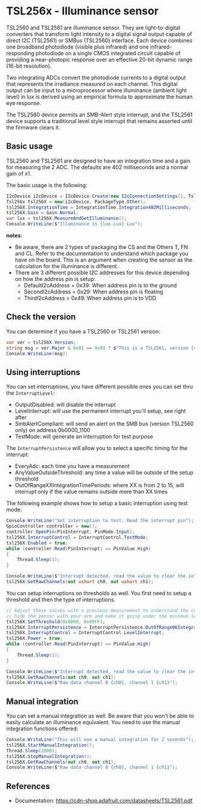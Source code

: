 # TSL256x - Illuminance sensor

TSL2560 and TSL2561 are illuminance sensor. They are light-to-digital converters that transform light intensity to a digital signal output capable of direct I2C (TSL2561) or
SMBus (TSL2560) interface. Each device combines one broadband photodiode (visible plus infrared) and one infrared-responding photodiode on a single CMOS integrated circuit capable of providing a near-photopic response over an effective 20-bit dynamic range (16-bit resolution).

Two integrating ADCs convert the photodiode currents to a digital output that represents the irradiance measured on each channel. This digital output can be input to a microprocessor where illuminance (ambient light level) in lux is derived using an empirical formula to approximate the human eye response.

The TSL2560 device permits an SMB-Alert style interrupt, and the TSL2561 device supports a traditional level style interrupt that remains asserted until the firmware
clears it.

## Basic usage

TSL2560 and TSL2561 are designed to have an integration time and a gain for measuring the 2 ADC. The defaults are 402 milliseconds and a normal gain of x1.

The basic usage is the following:

```csharp
I2cDevice i2cDevice = I2cDevice.Create(new I2cConnectionSettings(1, Tsl256x.DefaultI2cAddress));
Tsl256x tsl256X = new(i2cDevice, PackageType.Other);
tsl256X.IntegrationTime = IntegrationTime.Integration402Milliseconds;
tsl256X.Gain = Gain.Normal;
var lux = tsl256X.MeasureAndGetIlluminance();
Console.WriteLine($"Illuminance is {lux.Lux} Lux");
```

**notes**:

- Be aware, there are 2 types of packaging the CS and the Others T, FN and CL. Refer to the documentation to understand which package you have on the board. This is an argument when creating the sensor as the calculation for the illuminance is different.
- There are 3 different possible I2C addresses for this device depending on how the address pin is setup:
  - DefaultI2cAddress = 0x39: When address pin is to the ground
  - SecondI2cAddress = 0x29: When address pin is floating
  - ThirdI2cAddress = 0x49: When address pin is to VDD

## Check the version

You can determine if you have a TSL2560 or TSL2561 version:

```csharp
var ver = tsl256X.Version;
string msg = ver.Major & 0x01 == 0x01 ? $"This is a TSL2561, version {ver}" : $"This is a TSL2560, version {ver}";
Console.WriteLine(msg);
```

## Using interruptions

You can set interruptions, you have different possible ones you can set thru the `InterruptLevel`:

- OutputDisabled: will disable the interrupt
- LevelInterrupt: will use the permanent interrupt you'll setup, see right after
- SmbAlertCompliant: will send an alert on the SMB bus (version TSL2560 only) on address 0b0000_1100
- TestMode: will generate an interruption for test purpose

The `InterruptPersistence` will allow you to select a specific timing for the interrupt:

- EveryAdc: each time you have a measurement
- AnyValueOutsideThreshold: any time a value will be outside of the setup threshold
- OutOfRangeXXIntegrationTimePeriods: where XX is from 2 to 15, will interrupt only if the value remains outside more than XX times

The following example shows how to setup a basic interruption using test mode:

```csharp
Console.WriteLine("Set interruption to test. Read the interrupt pin");
GpioController controller = new();
controller.OpenPin(PinInterrupt, PinMode.Input);
tsl256X.InterruptControl = InterruptControl.TestMode;
tsl256X.Enabled = true;
while (controller.Read(PinInterrupt) == PinValue.High)
{
    Thread.Sleep(1);
}

Console.WriteLine($"Interrupt detected, read the value to clear the interrupt");
tsl256X.GetRawChannels(out ushort ch0, out ushort ch1);
```

You can setup interruptions on thresholds as well. You first need to setup a threshold and then the type of interruptions.

```csharp
// Adjust those values with a previous measurement to understand the conditions, find a level where then you can
// hide the sensor with your arm and make it going under the minimum level or vice versa with a lamp
tsl256X.SetThreshold(0x0000, 0x00FF);
tsl256X.InterruptPersistence = InterruptPersistence.OutOfRange06IntegrationTimePeriods;
tsl256X.InterruptControl = InterruptControl.LevelInterrupt;
tsl256X.Power = true;
while (controller.Read(PinInterrupt) == PinValue.High)
{
    Thread.Sleep(1);
}

Console.WriteLine($"Interrupt detected, read the value to clear the interrupt");
tsl256X.GetRawChannels(out ch0, out ch1);
Console.WriteLine($"Raw data channel 0 {ch0}, channel 1 {ch1}");
```

## Manual integration

You can set a manual integration as well. Be aware that you won't be able to easily calculate an illuminance equivalent. You need to use the manual integration functions offered:

```csharp
Console.WriteLine("This will use a manual integration for 2 seconds");
tsl256X.StartManualIntegration();
Thread.Sleep(2000);
tsl256X.StopManualIntegration();
tsl256X.GetRawChannels(out ch0, out ch1);
Console.WriteLine($"Raw data channel 0 {ch0}, channel 1 {ch1}");
```

## References

- Documentation: https://cdn-shop.adafruit.com/datasheets/TSL2561.pdf